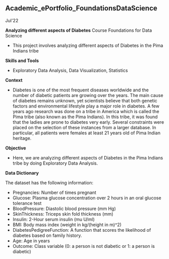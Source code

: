 ## Academic_ePortfolio_FoundationsDataScience

Jul'22

**Analyzing different aspects of Diabetes**
Course Foundations for Data Science

- This project involves analyzing different aspects of Diabetes in the Pima Indians tribe

**Skills and Tools**

- Exploratory Data Analysis, Data Visualization, Statistics

**Context** 

- Diabetes is one of the most frequent diseases worldwide and the number of diabetic patients are growing over the years. The main cause of diabetes remains unknown, yet scientists believe that both genetic factors and environmental lifestyle play a major role in diabetes. A few years ago research was done on a tribe in America which is called the Pima tribe (also known as the Pima Indians). In this tribe, it was found that the ladies are prone to diabetes very early. Several constraints were placed on the selection of these instances from a larger database. In particular, all patients were females at least 21 years old of Pima Indian heritage.

**Objective**
- Here, we are analyzing different aspects of Diabetes in the Pima Indians tribe by doing Exploratory Data Analysis.

**Data Dictionary**

The dataset has the following information:

- Pregnancies: Number of times pregnant
- Glucose: Plasma glucose concentration over 2 hours in an oral glucose tolerance test
- BloodPressure: Diastolic blood pressure (mm Hg)
- SkinThickness: Triceps skin fold thickness (mm)
- Insulin: 2-Hour serum insulin (mu U/ml)
- BMI: Body mass index (weight in kg/(height in m)^2)
- DiabetesPedigreeFunction: A function that scores the likelihood of diabetes based on family history.
- Age: Age in years
- Outcome: Class variable (0: a person is not diabetic or 1: a person is diabetic)

